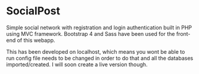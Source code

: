 # SocialPost
Simple social network with registration and login authentication built in PHP using MVC framework. Bootstrap 4 and Sass have been used for the front-end of this webapp.

This has been developed on localhost, which means you wont be able to run config file needs to be changed in order to do that and all the databases imported/created. I will soon create a live version though.
